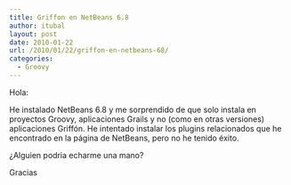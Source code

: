 ```yaml
---
title: Griffon en NetBeans 6.8
author: itubal
layout: post
date: 2010-01-22
url: /2010/01/22/griffon-en-netbeans-68/
categories:
  - Groovy
---
```

Hola:

He instalado NetBeans 6.8 y me sorprendido de que solo instala en proyectos Groovy, aplicaciones Grails y no (como en otras versiones) aplicaciones Griff&oacute;n. He intentado instalar los plugins relacionados que he encontrado en la p&aacute;gina de NetBeans, pero no he tenido &eacute;xito.

&iquest;Alguien podria echarme una mano?

Gracias